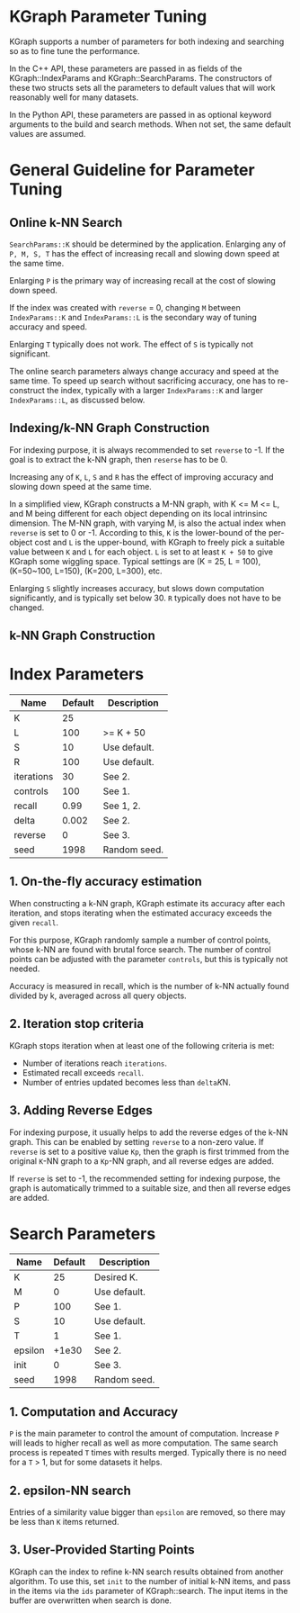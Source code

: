 KGraph Parameter Tuning
=======================
KGraph supports a number of parameters for both indexing and
searching so as to fine tune the performance.

In the C++ API, these parameters are passed in as fields of the
KGraph::IndexParams and KGraph::SearchParams.
The constructors of these two structs sets all the parameters
to default values that will work reasonably well for many datasets.

In the Python API, these parameters are passed in as optional
keyword arguments to the build and search methods.  When not set,
the same default values are assumed.

# General Guideline for Parameter Tuning

## Online k-NN Search

`SearchParams::K` should be determined by the application.
Enlarging any of `P, M, S, T` has the effect of increasing recall and
slowing down speed at the same time.

Enlarging `P` is the primary way of increasing
recall at the cost of slowing down speed.

If the index was created with `reverse` = 0, changing `M` between
`IndexParams::K` and `IndexParams::L` is the secondary way of
tuning accuracy and speed.

Enlarging `T` typically does not work.  The effect of `S` is typically
not significant.

The online search parameters always change accuracy and speed at the
same time.  To speed up search without sacrificing accuracy, one has
to re-construct the index, typically with a larger `IndexParams::K`
and larger `IndexParams::L`, as discussed below.

## Indexing/k-NN Graph Construction

For indexing purpose, it is always recommended to set `reverse` to -1.
If the goal is to extract the k-NN graph, then `reserse` has to be 0.

Increasing any of `K`, `L`, `S` and `R` has the effect of improving
accuracy and slowing down speed at the same time.

In a simplified view, KGraph constructs a M-NN graph, with K <= M <= L,
and M being different for each object depending on its local intrinsinc
dimension.  The M-NN graph, with varying M, is also the actual index
when `reverse` is set to 0 or -1.  According to this, `K` is the lower-bound
of the per-object cost and `L` is the upper-bound, with KGraph to freely
pick a suitable value between `K` and `L` for each object.
`L` is set to at least `K + 50` to give KGraph some wiggling space.
Typical settings are (K = 25, L = 100), (K=50~100, L=150), (K=200, L=300), etc.

Enlarging `S` slightly increases accuracy, but slows down computation significantly,
and is typically set below 30.
`R` typically does not have to be changed.



## k-NN Graph Construction


# Index Parameters

| Name       | Default | Description |
|------------|---------|-------------|
| K          | 25      |             |
| L          | 100     | >= K + 50   |
| S          | 10      | Use default.|
| R          | 100     | Use default.|
| iterations | 30      | See 2.      |
| controls   | 100     | See 1.      |
| recall     | 0.99    | See 1, 2.   |
| delta      | 0.002   | See 2.      |
| reverse    | 0       | See 3.      |
| seed       | 1998    | Random seed.|

## 1. On-the-fly accuracy estimation

When constructing a k-NN graph, KGraph estimate its accuracy
after each iteration, and stops iterating when the estimated
accuracy exceeds the given `recall`.

For this purpose, KGraph randomly sample a number of control
points, whose k-NN are found with brutal force search.  The
number of control points can be adjusted with the parameter
`controls`, but this is typically not needed.

Accuracy is measured in recall, which is the number of k-NN
actually found divided by k, averaged across all query objects.

## 2. Iteration stop criteria

KGraph stops iteration when at least one of the following
criteria is met:

* Number of iterations reach `iterations`.
* Estimated recall exceeds `recall`.
* Number of entries updated becomes less than `delta`*K*N.

## 3. Adding Reverse Edges

For indexing purpose, it usually helps to add the reverse edges of the k-NN
graph.  This can be enabled by setting `reverse` to a non-zero value.  If
`reverse` is set to a positive value `Kp`, then the graph is first trimmed from
the original `K`-NN graph to a `Kp`-NN graph, and all reverse edges are added.

If `reverse` is set to -1, the recommended setting for indexing purpose,
the graph is automatically trimmed to a suitable size, and then all reverse
edges are added.

# Search Parameters

| Name       | Default | Description |
|------------|---------|-------------|
| K          | 25      | Desired K.  |
| M          | 0       | Use default.|
| P          | 100     | See 1.      |
| S          | 10      | Use default.|
| T          | 1       | See 1.      |
| epsilon    | +1e30   | See 2.      |
| init       | 0       | See 3.      |
| seed       | 1998    | Random seed.|

## 1. Computation and Accuracy

`P` is the main parameter to control the amount of computation.
Increase `P` will leads to higher recall as well as more computation.
The same search process is repeated `T` times with results merged.
Typically there is no need for a `T` > 1, but for some datasets it helps.

## 2. epsilon-NN search

Entries of a similarity value bigger than `epsilon` are removed, so there may be
less than `K` items returned.

## 3. User-Provided Starting Points

KGraph can the index to refine k-NN search results obtained from another algorithm.
To use this, set `init` to the number of initial k-NN items, and pass in the items
via the `ids` parameter of KGraph::search.  The input items in the buffer are
overwritten when search is done.

